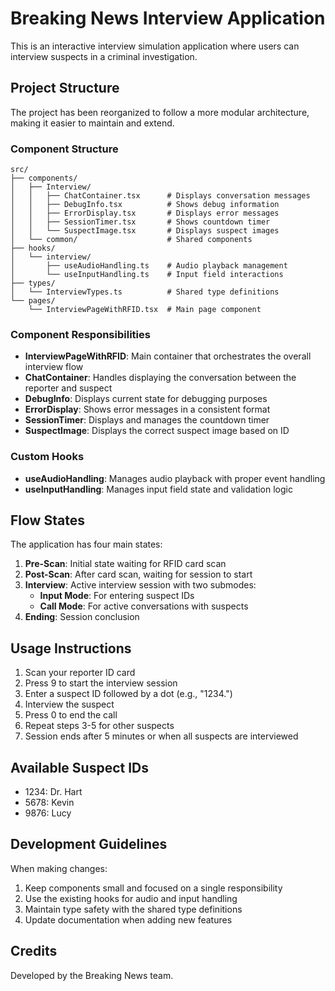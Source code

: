 # Breaking News Interview Application

This is an interactive interview simulation application where users can interview suspects in a criminal investigation.

## Project Structure

The project has been reorganized to follow a more modular architecture, making it easier to maintain and extend.

### Component Structure

```
src/
├── components/
│   ├── Interview/
│   │   ├── ChatContainer.tsx      # Displays conversation messages
│   │   ├── DebugInfo.tsx          # Shows debug information
│   │   ├── ErrorDisplay.tsx       # Displays error messages
│   │   ├── SessionTimer.tsx       # Shows countdown timer
│   │   └── SuspectImage.tsx       # Displays suspect images
│   └── common/                    # Shared components
├── hooks/
│   └── interview/
│       ├── useAudioHandling.ts    # Audio playback management
│       └── useInputHandling.ts    # Input field interactions
├── types/
│   └── InterviewTypes.ts          # Shared type definitions
└── pages/
    └── InterviewPageWithRFID.tsx  # Main page component
```

### Component Responsibilities

- **InterviewPageWithRFID**: Main container that orchestrates the overall interview flow
- **ChatContainer**: Handles displaying the conversation between the reporter and suspect
- **DebugInfo**: Displays current state for debugging purposes
- **ErrorDisplay**: Shows error messages in a consistent format
- **SessionTimer**: Displays and manages the countdown timer
- **SuspectImage**: Displays the correct suspect image based on ID

### Custom Hooks

- **useAudioHandling**: Manages audio playback with proper event handling
- **useInputHandling**: Manages input field state and validation logic

## Flow States

The application has four main states:

1. **Pre-Scan**: Initial state waiting for RFID card scan
2. **Post-Scan**: After card scan, waiting for session to start
3. **Interview**: Active interview session with two submodes:
   - **Input Mode**: For entering suspect IDs
   - **Call Mode**: For active conversations with suspects
4. **Ending**: Session conclusion

## Usage Instructions

1. Scan your reporter ID card
2. Press 9 to start the interview session
3. Enter a suspect ID followed by a dot (e.g., "1234.")
4. Interview the suspect
5. Press 0 to end the call
6. Repeat steps 3-5 for other suspects
7. Session ends after 5 minutes or when all suspects are interviewed

## Available Suspect IDs

- 1234: Dr. Hart
- 5678: Kevin
- 9876: Lucy

## Development Guidelines

When making changes:

1. Keep components small and focused on a single responsibility
2. Use the existing hooks for audio and input handling
3. Maintain type safety with the shared type definitions
4. Update documentation when adding new features

## Credits

Developed by the Breaking News team.
